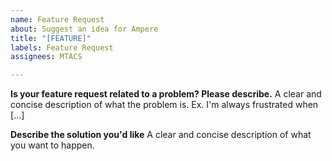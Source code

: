 ```yaml
---
name: Feature Request
about: Suggest an idea for Ampere
title: "[FEATURE]"
labels: Feature Request
assignees: MTACS

---
```


**Is your feature request related to a problem? Please describe.**
A clear and concise description of what the problem is. Ex. I'm always frustrated when [...]

**Describe the solution you'd like**
A clear and concise description of what you want to happen.
